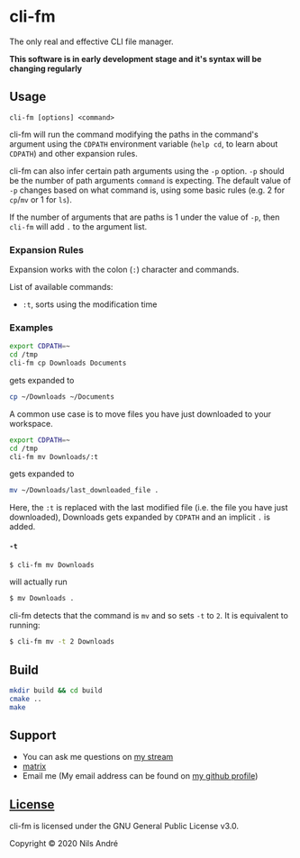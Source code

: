# cli-fm
The only real and effective CLI file manager.

**This software is in early development stage and it's syntax will be changing
regularly**

## Usage

```
cli-fm [options] <command>
```

cli-fm will run the command modifying the paths in the command's argument using
the `CDPATH` environment variable (`help cd`, to learn about `CDPATH`) and
other expansion rules.

cli-fm can also infer certain path arguments using the `-p` option. `-p` should
be the number of path arguments `command` is expecting. The default value of
`-p` changes based on what command is, using some basic rules (e.g. 2 for
`cp`/`mv` or 1 for `ls`).

If the number of arguments that are paths is 1 under the value of `-p`, then
`cli-fm` will add `.` to the argument list.

### Expansion Rules

Expansion works with the colon (`:`) character and commands.

List of available commands:

* `:t`, sorts using the modification time

### Examples

```sh
export CDPATH=~
cd /tmp
cli-fm cp Downloads Documents
```

gets expanded to

```sh
cp ~/Downloads ~/Documents
```

A common use case is to move files you have just downloaded to your workspace.

```sh
export CDPATH=~
cd /tmp
cli-fm mv Downloads/:t
```

gets expanded to

```sh
mv ~/Downloads/last_downloaded_file .
```

Here, the `:t` is replaced with the last modified file (i.e. the file you have
just downloaded), Downloads gets expanded by `CDPATH` and an implicit `.` is
added.

#### `-t`

```sh
$ cli-fm mv Downloads
```

will actually run

```sh
$ mv Downloads .
```

cli-fm detects that the command is `mv` and so sets `-t` to `2`. It is
equivalent to running:

```sh
$ cli-fm mv -t 2 Downloads
```

## Build

```sh
mkdir build && cd build
cmake ..
make
```

## Support

* You can ask me questions on [my stream](https://www.twitch.tv/nilsirl)
* [matrix](https://matrix.to/#/!tLDcLvclSWOGibbnSx:matrix.org?via=matrix.org)
* Email me (My email address can be found on [my github
  profile](https://github.com/NilsIrl/))

## [License](LICENSE)

cli-fm is licensed under the GNU General Public License v3.0.

Copyright © 2020 Nils André

